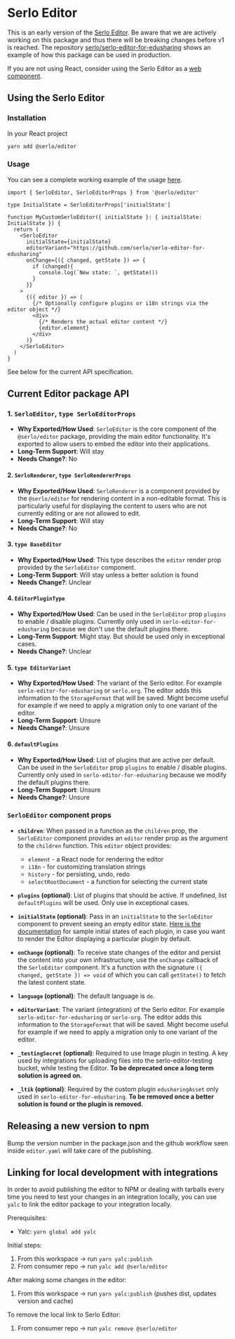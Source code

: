# Serlo Editor

This is an early version of the [Serlo Editor](https://de.serlo.org/editor). Be aware that we are actively working on this package and thus there will be breaking changes before v1 is reached. The repository [serlo/serlo-editor-for-edusharing](https://github.com/serlo/serlo-editor-for-edusharing) shows an example of how this package can be used in production.

If you are not using React, consider using the Serlo Editor as a [web component](https://www.npmjs.com/package/@serlo/editor-web-component).

## Using the Serlo Editor

### Installation

In your React project

```bash
yarn add @serlo/editor
```

### Usage

You can see a complete working example of the usage [here](https://github.com/serlo/serlo-editor-for-edusharing/blob/main/src/frontend/editor.tsx#L32).

```tsx
import { SerloEditor, SerloEditorProps } from '@serlo/editor'

type InitialState = SerloEditorProps['initialState']

function MyCustomSerloEditor({ initialState }: { initialState: InitialState }) {
  return (
    <SerloEditor
      initialState={initialState}
      editorVariant="https://github.com/serlo/serlo-editor-for-edusharing"
      onChange={({ changed, getState }) => {
        if (changed){
          console.log(`New state: `, getState())
        }
      }}
    >
      {({ editor }) => (
        {/* Optionally configure plugins or i18n strings via the editor object */}
        <div>
          {/* Renders the actual editor content */}
          {editor.element}
        </div>
      )}
    </SerloEditor>
  )
}
```

See below for the current API specification.

## Current Editor package API

### 1. `SerloEditor`, `type SerloEditorProps`

- **Why Exported/How Used**: `SerloEditor` is the core component of the `@serlo/editor` package, providing the main editor functionality. It's exported to allow users to embed the editor into their applications.
- **Long-Term Support**: Will stay
- **Needs Change?**: No

#### 2. `SerloRenderer`, `type SerloRendererProps`

- **Why Exported/How Used**: `SerloRenderer` is a component provided by the `@serlo/editor` for rendering content in a non-editable format. This is particularly useful for displaying the content to users who are not currently editing or are not allowed to edit.
- **Long-Term Support**: Will stay
- **Needs Change?**: No

#### 3. `type BaseEditor`

- **Why Exported/How Used**: This type describes the `editor` render prop provided by the `SerloEditor` component.
- **Long-Term Support**: Will stay unless a better solution is found
- **Needs Change?**: Unclear

#### 4. `EditorPluginType`

- **Why Exported/How Used**: Can be used in the `SerloEditor` prop `plugins` to enable / disable plugins. Currently only used in `serlo-editor-for-edusharing` because we don't use the default plugins there.
- **Long-Term Support**: Might stay. But should be used only in exceptional cases.
- **Needs Change?**: Unclear

#### 5. `type EditorVariant`

- **Why Exported/How Used**: The variant of the Serlo editor. For example `serlo-editor-for-edusharing` or `serlo.org`. The editor adds this information to the `StorageFormat` that will be saved. Might become useful for example if we need to apply a migration only to one variant of the editor.
- **Long-Term Support**: Unsure
- **Needs Change?**: Unsure

#### 6. `defaultPlugins`

- **Why Exported/How Used**: List of plugins that are active per default. Can be used in the `SerloEditor` prop `plugins` to enable / disable plugins. Currently only used in `serlo-editor-for-edusharing` because we modify the default plugins there.
- **Long-Term Support**: Unsure
- **Needs Change?**: Unsure

### `SerloEditor` component props

- **`children`**: When passed in a function as the `children` prop, the `SerloEditor` component provides an `editor` render prop as the argument to the `children` function. This `editor` object provides:

  - `element` - a React node for rendering the editor
  - `i18n` - for customizing translation strings
  - `history` - for persisting, undo, redo
  - `selectRootDocument` - a function for selecting the current state

- **`plugins` (optional)**: List of plugins that should be active. If undefined, list `defaultPlugins` will be used. Only use in exceptional cases.

- **`initialState` (optional)**: Pass in an `initialState` to the `SerloEditor` component to prevent seeing an empty editor state. [Here is the documentation](https://github.com/serlo/documentation/wiki/Serlo-Editor-Initial-State-of-Plugins) for sample initial states of each plugin, in case you want to render the Editor displaying a particular plugin by default.

- **`onChange` (optional)**: To receive state changes of the editor and persist the content into your own infrastructure, use the `onChange` callback of the `SerloEditor` component. It's a function with the signature `({ changed, getState }) => void` of which you can call `getState()` to fetch the latest content state.

- **`language` (optional)**: The default language is `de`.

- **`editorVariant`**: The variant (integration) of the Serlo editor. For example `serlo-editor-for-edusharing` or `serlo-org`. The editor adds this information to the `StorageFormat` that will be saved. Might become useful for example if we need to apply a migration only to one variant of the editor.

- **`_testingSecret` (optional)**: Required to use Image plugin in testing. A key used by integrations for uploading files into the serlo-editor-testing bucket, while testing the Editor. **To be deprecated once a long term solution is agreed on.**

- **`_ltik` (optional)**: Required by the custom plugin `edusharingAsset` only used in `serlo-editor-for-edusharing`. **To be removed once a better solution is found or the plugin is removed.**

## Releasing a new version to npm

Bump the version number in the package.json and
the github workflow seen inside `editor.yaml` will take care of the publishing.

## Linking for local development with integrations

In order to avoid publishing the editor to NPM or dealing with tarballs every time you need to test your changes in an integration locally, you can use `yalc` to link the editor package to your integration locally.

Prerequisites:

- Yalc: `yarn global add yalc`

Initial steps:

1. From this workspace -> run `yarn yalc:publish`
2. From consumer repo -> run `yalc add @serlo/editor`

After making some changes in the editor:

1. From this workspace -> run `yarn yalc:publish` (pushes dist, updates version and cache)

To remove the local link to Serlo Editor:

1. From consumer repo -> run `yalc remove @serlo/editor`
